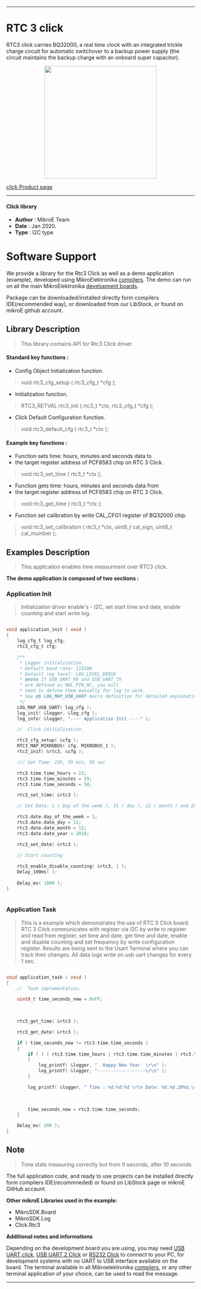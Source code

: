  
---
# RTC 3 click

RTC3 click carries BQ32000, a real time clock with an integrated trickle charge circuit for automatic switchover to a backup power supply (the circuit maintains the backup charge with an onboard super capacitor).

<p align="center">
  <img src="https://download.mikroe.com/images/click_for_ide/rtc3_click.png" height=300px>
</p>

[click Product page](https://www.mikroe.com/rtc-3-click)

---


#### Click library 

- **Author**        : MikroE Team
- **Date**          : Jan 2020.
- **Type**          : I2C type


# Software Support

We provide a library for the Rtc3 Click 
as well as a demo application (example), developed using MikroElektronika 
[compilers](https://shop.mikroe.com/compilers). 
The demo can run on all the main MikroElektronika [development boards](https://shop.mikroe.com/development-boards).

Package can be downloaded/installed directly form compilers IDE(recommended way), or downloaded from our LibStock, or found on mikroE github account. 

## Library Description

> This library contains API for Rtc3 Click driver.

#### Standard key functions :

- Config Object Initialization function.
> void rtc3_cfg_setup ( rtc3_cfg_t *cfg ); 
 
- Initialization function.
> RTC3_RETVAL rtc3_init ( rtc3_t *ctx, rtc3_cfg_t *cfg );

- Click Default Configuration function.
> void rtc3_default_cfg ( rtc3_t *ctx );


#### Example key functions :

- Function sets time: hours, minutes and seconds data to
- the target register address of PCF8583 chip on RTC 3 Click.
> void rtc3_set_time ( rtc3_t *ctx );
 
- Function gets time: hours, minutes and seconds data from
-  the target register address of PCF8583 chip on RTC 3 Click.
> void rtc3_get_time ( rtc3_t *ctx );

- Function set calibration by write CAL_CFG1 register of BQ32000 chip.
> void rtc3_set_calibration ( rtc3_t *ctx, uint8_t cal_sign, uint8_t cal_mumber );

## Examples Description

> This application enables time measurment over RTC3 click.

**The demo application is composed of two sections :**

### Application Init 

> Initialization driver enable's - I2C,
> set start time and date, enable counting and start write log.

```c

void application_init ( void )
{
    log_cfg_t log_cfg;
    rtc3_cfg_t cfg;

    /** 
     * Logger initialization.
     * Default baud rate: 115200
     * Default log level: LOG_LEVEL_DEBUG
     * @note If USB_UART_RX and USB_UART_TX 
     * are defined as HAL_PIN_NC, you will 
     * need to define them manually for log to work. 
     * See @b LOG_MAP_USB_UART macro definition for detailed explanation.
     */
    LOG_MAP_USB_UART( log_cfg );
    log_init( &logger, &log_cfg );
    log_info( &logger, "---- Application Init ----" );

    //  Click initialization.

    rtc3_cfg_setup( &cfg );
    RTC3_MAP_MIKROBUS( cfg, MIKROBUS_1 );
    rtc3_init( &rtc3, &cfg );

    /// Set Time: 23h, 59 min, 50 sec

    rtc3.time.time_hours = 23;
    rtc3.time.time_minutes = 59;
    rtc3.time.time_seconds = 50;

    rtc3_set_time( &rtc3 );

    // Set Date: 1 ( Day of the week ), 31 ( day ), 12 ( month ) and 2018 ( year )

    rtc3.date.day_of_the_week = 1;
    rtc3.date.date_day = 31;
    rtc3.date.date_month = 12;
    rtc3.date.date_year = 2018;

    rtc3_set_date( &rtc3 );

    // Start counting
   
    rtc3_enable_disable_counting( &rtc3, 1 );
    Delay_100ms( );
    
    Delay_ms( 1000 );
}
  
```

### Application Task

> This is a example which demonstrates the use of RTC 3 Click board.
> RTC 3 Click communicates with register via I2C by write to register and read from register,
> set time and date, get time and date, enable and disable counting
>  and set frequency by write configuration register.
> Results are being sent to the Usart Terminal where you can track their changes.
> All data logs write on usb uart changes for every 1 sec.

```c

void application_task ( void )
{
    //  Task implementation.

    uint8_t time_seconds_new = 0xFF;
    
     

    rtc3_get_time( &rtc3 );

    rtc3_get_date( &rtc3 );

    if ( time_seconds_new != rtc3.time.time_seconds )
    {
        if ( ( ( rtc3.time.time_hours | rtc3.time.time_minutes | rtc3.time.time_seconds ) == 0 )  && ( ( rtc3.date.date_day | rtc3.date.date_month ) == 1 ) )
        {
            log_printf( &logger, "  Happy New Year  \r\n" );
            log_printf( &logger, "------------------\r\n" );
        }

        log_printf( &logger, " Time : %d:%d:%d \r\n Date: %d.%d.20%d.\r\n------------------\r\n", rtc3.time.time_hours, rtc3.time.time_minutes,
                                                                                            rtc3.time.time_seconds, 
                                                                                            rtc3.date.date_day, rtc3.date.date_month, rtc3.date.date_year );

        time_seconds_new = rtc3.time.time_seconds;
    }

    Delay_ms( 200 );
} 

```

## Note

> Time stats measuring correctly but from 0 seconds, after 10 seconds.

The full application code, and ready to use projects can be  installed directly form compilers IDE(recommneded) or found on LibStock page or mikroE GitHub accaunt.

**Other mikroE Libraries used in the example:** 

- MikroSDK.Board
- MikroSDK.Log
- Click.Rtc3

**Additional notes and informations**

Depending on the development board you are using, you may need 
[USB UART click](https://shop.mikroe.com/usb-uart-click), 
[USB UART 2 Click](https://shop.mikroe.com/usb-uart-2-click) or 
[RS232 Click](https://shop.mikroe.com/rs232-click) to connect to your PC, for 
development systems with no UART to USB interface available on the board. The 
terminal available in all Mikroelektronika 
[compilers](https://shop.mikroe.com/compilers), or any other terminal application 
of your choice, can be used to read the message.



---
